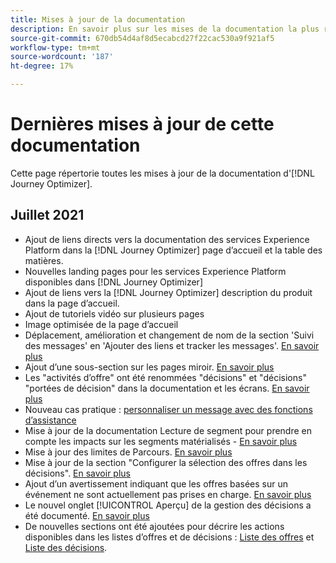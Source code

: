 ```yaml
---
title: Mises à jour de la documentation
description: En savoir plus sur les mises de la documentation la plus récente
source-git-commit: 670db54d4af8d5ecabcd27f22cac530a9f921af5
workflow-type: tm+mt
source-wordcount: '187'
ht-degree: 17%

---
```



# Dernières mises à jour de cette documentation

Cette page répertorie toutes les mises à jour de la documentation d&#39;[!DNL Journey Optimizer].

## Juillet 2021

* Ajout de liens directs vers la documentation des services Experience Platform dans la [!DNL Journey Optimizer] page d’accueil et la table des matières.
* Nouvelles landing pages pour les services Experience Platform disponibles dans [!DNL Journey Optimizer]
* Ajout de liens vers la [!DNL Journey Optimizer] description du produit dans la page d’accueil.
* Ajout de tutoriels vidéo sur plusieurs pages
* Image optimisée de la page d’accueil
* Déplacement, amélioration et changement de nom de la section &#39;Suivi des messages&#39; en &#39;Ajouter des liens et tracker les messages&#39;. [En savoir plus](message-tracking.md)
* Ajout d’une sous-section sur les pages miroir. [En savoir plus](message-tracking.md#mirror-page)
* Les &quot;activités d’offre&quot; ont été renommées &quot;décisions&quot; et &quot;décisions&quot; &quot;portées de décision&quot; dans la documentation et les écrans. [En savoir plus](offers/get-started/starting-offer-decisioning.md)
* Nouveau cas pratique : [personnaliser un message avec des fonctions d’assistance](personalization/personalization-use-case-helper-functions.md)
* Mise à jour de la documentation Lecture de segment pour prendre en compte les impacts sur les segments matérialisés - [En savoir plus](building-journeys/read-segment.md)
* Mise à jour des limites de Parcours. [En savoir plus](building-journeys/limitations.md)
* Mise à jour de la section &quot;Configurer la sélection des offres dans les décisions&quot;. [En savoir plus](offers/offer-activities/configure-offer-selection.md)
* Ajout d’un avertissement indiquant que les offres basées sur un événement ne sont actuellement pas prises en charge. [En savoir plus](offers/offer-library/creating-personalized-offers.md#eligibility)
* Le nouvel onglet [!UICONTROL Aperçu] de la gestion des décisions a été documenté. [En savoir plus](offers/get-started/user-interface.md#overview)
* De nouvelles sections ont été ajoutées pour décrire les actions disponibles dans les listes d’offres et de décisions : [Liste des offres](offers/offer-library/creating-personalized-offers.md#offer-list) et [Liste des décisions](offers/offer-activities/create-offer-activities.md#decision-list).
